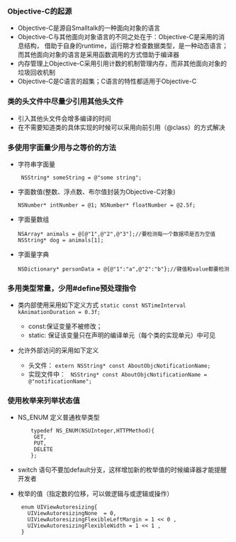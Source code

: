 ### Objective-C的起源
 
* Objective-C是源自Smalltalk的一种面向对象的语言
* Objective-C与其他面向对象语言的不同之处在于：Objective-C是采用的消息结构，
 借助于自身的runtime，运行期才检查数据类型，是一种动态语言；而其他面向对象的语言是采用函数调用的方式借助于编译器
* 内存管理上Objective-C采用引用计数的机制管理内存，而非其他面向对象的垃圾回收机制
* Objective-C是C语言的超集；C语言的特性都适用于Objective-C 

### 类的头文件中尽量少引用其他头文件  

*  引入其他头文件会增多编译的时间
*  在不需要知道类的具体实现的时候可以采用向前引用（@class）的方式解决

### 多使用字面量少用与之等价的方法

+ 字符串字面量 

  ` NSString* someString = @"some string";`
  
+ 字面数值(整数、浮点数、布尔值封装为Objective-C对象)

     `NSNumber* intNumber = @1;
     NSNumber* floatNumber = @2.5f;`
+ 字面量数组

     `NSArray* animals = @[@"1",@"2",@"3"];//要检测每一个数据项是否为空值
     NSString* dog = animals[1];`
+ 字面量字典

     `NSDictionary* personData = @{@"1":"a",@"2":"b"};//键值和value都要检测`

### 多用类型常量，少用#define预处理指令 

+ 类内部使用采用如下定义方式
   `static const NSTimeInterval kAnimationDuration = 0.3f;`
  - const:保证变量不被修改；
  - static: 保证该变量只在声明的编译单元（每个类的实现单元）中可见
  
+ 允许外部访问的采用如下定义
   - 头文件：
   `extern NSString* const AboutObjcNotificationName;`
   - 实现文件中：
  ` NSString* const AboutObjcNotificationName = @"notificationName";`
  
###  使用枚举来列举状态值 

 + NS_ENUM 定义普通枚举类型  
 
		   typedef NS_ENUM(NSUInteger,HTTPMethod){
		    GET,
		    PUT,
		    DELETE
		   };
		   
 + switch 语句不要加default分支，这样增加新的枚举值的时候编译器才能提醒开发者
 + 枚举的值（指定数的位移，可以做逻辑与或逻辑或操作） 
 
		enum UIViewAutoresizing{
		  UIViewAutoresizingNone  = 0,
		  UIViewAutoresizingFlexibleLeftMargin = 1 << 0 ,
		  UIViewAutoresizingFlexibleWidth = 1 << 1 ,
		}
		

